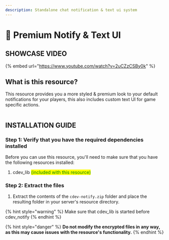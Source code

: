 ```yaml
---
description: Standalone chat notification & text ui system
---
```


# 🔔 Premium Notify & Text UI

## SHOWCASE VIDEO

{% embed url="https://www.youtube.com/watch?v=2uCZzCSBy0k" %}

## What is this resource?

This resource provides you a more styled & premium look to your default notifications for your players, this also includes custom text UI for game specific actions.

<figure><img src="https://cdn.discordapp.com/attachments/1005846549680631908/1098350282355781813/NOTIFY_PREMIUM_BANNER.png" alt=""><figcaption></figcaption></figure>

## INSTALLATION GUIDE

### Step 1: Verify that you have the required dependencies installed

Before you can use this resource, you'll need to make sure that you have the following resources installed:

1. cdev\_lib <mark style="color:green;">(included with this resource)</mark>

### Step 2: Extract the files

1. Extract the contents of the `cdev-notify.zip` folder and place the resulting folder in your server's resource directory.

{% hint style="warning" %}
Make sure that cdev\_lib is started before cdev\_notify
{% endhint %}

{% hint style="danger" %}
**Do not modify the encrypted files in any way, as this may cause issues with the resource's functionality.**
{% endhint %}
